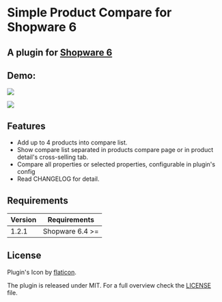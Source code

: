 # Simple Product Compare for Shopware 6

## A plugin for [Shopware 6](https://github.com/shopware/platform)

## Demo:

![](https://media.giphy.com/media/l1sFyzhJQwbPxUU41f/giphy.gif)

![](https://media.giphy.com/media/ZZHGWfiajE5bNg0ras/giphy.gif)

## Features

- Add up to 4 products into compare list.
- Show compare list separated in products compare page or in product detail's cross-selling tab.
- Compare all properties or selected properties, configurable in plugin's config
- Read CHANGELOG for detail.

## Requirements

| Version 	  | Requirements               	|
|------------|----------------------------	|
| 1.2.1    	 | Shopware 6.4 >=	            |

## License
    
Plugin's Icon by [flaticon](https://www.flaticon.com).

The plugin is released under MIT. For a full overview check the [LICENSE](./LICENSE) file.
